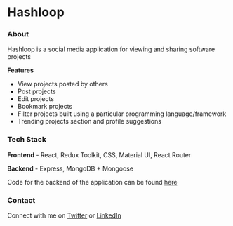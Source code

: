 # Hashloop

### About

Hashloop is a social media application for viewing and sharing software projects

**Features**

- View projects posted by others
- Post projects
- Edit projects
- Bookmark projects
- Filter projects built using a particular programming language/framework
- Trending projects section and profile suggestions

### Tech Stack

**Frontend** - React, Redux Toolkit, CSS, Material UI, React Router

**Backend** - Express, MongoDB + Mongoose

Code for the backend of the application can be found [here](https://github.com/Sreejan-22/hashloop-backend)

### Contact

Connect with me on [Twitter](https://twitter.com/sreejan_ch) or [LinkedIn](https://linkedin.com/in/sreejanchaudhury)
